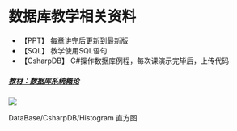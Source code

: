 # 数据库教学相关资料

- 【PPT】 每章讲完后更新到最新版
- 【SQL】 教学使用SQL语句
- 【CsharpDB】 C#操作数据库例程，每次课演示完毕后，上传代码

##### [教材：数据库系统概论](http://www.hep.com.cn/book/details?uuid=bae52acd-15ae-1000-bd5e-d52640b36cd2)
![](https://github.com/HBU/DataBase/raw/master/database.jpg)

DataBase/CsharpDB/Histogram 直方图
